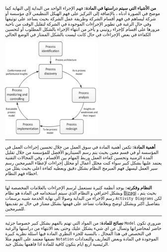 **من الأشياء التي سيتم دراستها في المادة:** فهم الإجراء الواحد من البداية إلى النهاية كما موضح في الصورة أدناه ،
بالإضافة إلى التركيز على فهم الهيكل التنظيمي لأي مؤسسة أو شركة ليساهم في فهم أقسام الشركة وطريقة عمل الشركة بحيث يساعد
على توثيقها وفي حال الرغبة في تطوير الإجراءات الموجودة في الشركة لتقليل الوقت من ناحية مرورها على أقسام كإجراء روتيني و
يأخر من انتهاء الإجراء بالشكل المطلوب أو لتحسين الكفاءة في بعض الإجراءات في حال كانت ليست بالشكل الممتاز في الوضع الحالي

![process life cycle](img/bpm.png)

---
**أهمية المادة:** تكمن أهمية المادة في سوق العمل من خلال تحسين إجراءات العمل في المؤسسة أو في قسم معين بحيث يتم رسم
السيناريو الأفضل للمؤسسة من خلال تقليل المدة الزمنية وتحسين كفاءة العمل وربط المهام بين الأقسام ، وفي المجالات التقنية
يعتمد عليها بشكل كبير سواء كنت محلل أعمال أو محلل إجراءات لإعطاء المبرمجين رسم سير العمل ليسهل فهم المبرمج النظام بشكل
دقيق ويعطيه كفاءة اعلى بحيث يقلل من اخطاء فهم النظام.

---
**النظام وفكرته:** يوجد أنظمة كثيرة تستعمل لرسم الإجراءات بالعلامات المخصصة لها وبشكل احترافي و النظام الذي سيتم
استخدامه في المادة هو نظام  [Bizagi](https://www.bizagi.com/) ، بحيث يتم رسم الاجراء من البداية وصولا الى نهاية الخدمة
شبيه برسمات `Activity Diagrams` لكن بتفاصيل اكثر وبشكل اوضح وبعلامات تساعد على فهمها بشكل ممتاز في حال تم تقديمها
للمبرمجين.

---
**نصائح للمادة:** من المواد التي تهتم بالفهم بشكل كبير خصوصا جزئية `Model` ضروري تكون حاضر لمحاضراتها وتسأل عن اي شيء
يشكل عليك وحتى بعد الانتهاء من دراستها والرغبة في التخصص في هذا المجال ، بالنسبة للجزء النظري المادة فيها اسئلة نظرية
كبيرة نصفها معتمد على الفهم مثلا `Notation` الموجودة في المادة وبعض التعاريف والتعدادات الرئيسية اربع ايام بتكون كافية
للمادة اذا فاهمها بشكل جيد.
